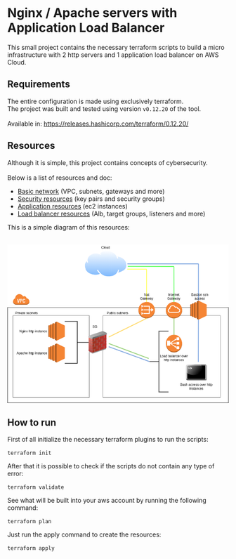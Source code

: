 # Nginx / Apache servers with Application Load Balancer

This small project contains the necessary terraform scripts to build a micro infrastructure with 2 http servers and 1 application load balancer on AWS Cloud.

## Requirements

The entire configuration is made using exclusively terraform.<br/>
The project was built and tested using version `v0.12.20` of the tool.<br/><br/>
Available in: https://releases.hashicorp.com/terraform/0.12.20/

## Resources

Although it is simple, this project contains concepts of cybersecurity.<br/><br/>
Below is a list of resources and doc:

* [Basic network](https://github.com/LucasFonseca93/terraform-alb-sample/blob/master/docs/basic_network.md) (VPC, subnets, gateways and more)
* [Security resources](https://github.com/LucasFonseca93/terraform-alb-sample/blob/master/docs/security_resources.md) (key pairs and security groups)
* [Application resources](https://github.com/LucasFonseca93/terraform-alb-sample/blob/master/docs/application_resources.md) (ec2 instances)
* [Load balancer resources](https://github.com/LucasFonseca93/terraform-alb-sample/blob/master/docs/load_balancer.md) (Alb, target groups, listeners and more)

This is a simple diagram of this resources:<br/><br/>

<div style="text-align:center">
<img src="https://github.com/LucasFonseca93/terraform-alb-sample/raw/master/docs/diagram.png" width="550">
</div>

## How to run
First of all initialize the necessary terraform plugins to run the scripts:
```
terraform init
```

After that it is possible to check if the scripts do not contain any type of error:
```
terraform validate
```

See what will be built into your aws account by running the following command:
```
terraform plan
```

Just run the apply command to create the resources:
```
terraform apply
```
